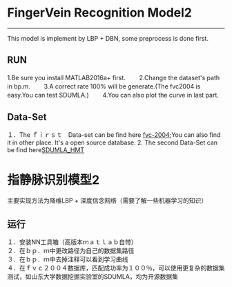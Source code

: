 # FingerVein Recognition Model2

---
This model is implement by LBP + DBN, some preprocess is done first.

## RUN

1.Be sure you install MATLAB2016a+ first.　　
2.Change the dataset's path in bp.m.　　
3.A correct rate 100% will be generate.(The fvc2004 is easy.You can test SDUMLA.)　　
4.You can also plot the curve in last part.　　

## Data-Set
１．The ｆｉｒｓｔ　Data-set can be find here [fvc-2004](http://bias.csr.unibo.it/fvc2004/download.asp);You can also find it in other place. It's a open source database.
2. The second Data-Set can be find here[SDUMLA_HMT](http://mla.sdu.edu.cn/info/1006/1195.htm)

# 指静脉识别模型2

主要实现方法为降维LBP + 深度信念网络（需要了解一些机器学习的知识）

## 运行
１．安装NN工具箱（高版本ｍａｔｌａｂ自带）　　  
２．在ｂｐ．ｍ中更改路径为自己的数据集路径　　  
３．在ｂｐ．ｍ中去掉注释可以看到学习曲线　　  
４．在ｆｖｃ２００４数据库，匹配成功率为１００％，可以使用更复杂的数据集测试，如山东大学数据挖掘实验室的SDUMLA，均为开源数据集　　  

